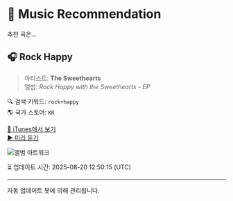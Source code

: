 
# 🎵 Music Recommendation

추천 곡은...

## 🎧 Rock Happy  
> 아티스트: **The Sweethearts**  
> 앨범: _Rock Happy with the Sweethearts - EP_  

🔍 검색 키워드: `rock+happy`  
🌎 국가 스토어: `KR`

[🔗 iTunes에서 보기](https://music.apple.com/kr/album/rock-happy/1032204319?i=1032204636&uo=4)  
[▶️ 미리 듣기](https://audio-ssl.itunes.apple.com/itunes-assets/Music4/v4/d2/41/05/d241059d-db2d-917e-7f1d-acb5497a77a6/mzaf_6622099915155216138.plus.aac.p.m4a)

![앨범 아트워크](https://is1-ssl.mzstatic.com/image/thumb/Music4/v4/84/af/d1/84afd1bc-b7d2-b84a-8468-2201fe0eb443/889845549765.jpg/100x100bb.jpg)

⏳ 업데이트 시간: 2025-08-20 12:50:15 (UTC)

---
자동 업데이트 봇에 의해 관리됩니다.
